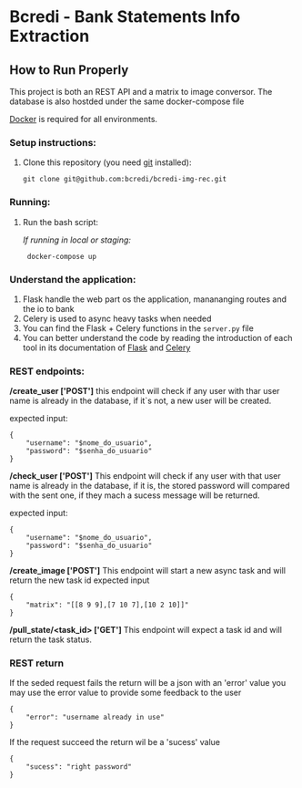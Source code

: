 # Bcredi - Bank Statements Info Extraction

## How to Run Properly

This project is both an REST API and a matrix to image conversor.
The database is also hostded under the same docker-compose file

[Docker](https://www.docker.com/) is required for all environments.

### Setup instructions:

1. Clone this repository (you need [git](https://git-scm.com/) installed):
  
    `git clone git@github.com:bcredi/bcredi-img-rec.git`

### Running:

1. Run the bash script:
   
   *If running in local or staging:*
    
        docker-compose up
    
### Understand the application:

1. Flask handle the web part os the application, manananging routes and the io to bank
2. Celery is used to async heavy tasks when needed
3. You can find the Flask + Celery functions in the `server.py` file
4. You can better understand the code by reading the introduction of each tool
in its documentation of [Flask](http://flask.pocoo.org/docs/1.0/quickstart/#a-minimal-application) and [Celery](http://docs.celeryproject.org/en/latest/getting-started/introduction.html)

### REST endpoints:

**/create_user ['POST']**
this endpoint will check if any user with thar user name is already in the database,
if it`s not, a new user will be created.

expected input:
```
{   
	"username": "$nome_do_usuario",
	"password": "$senha_do_usuario"
}
```

**/check_user ['POST']**
This endpoint will check if any user with that user name is already in the database,
if it is, the stored password will compared with the sent one, if they mach a sucess
message will be returned.

expected input:
```
{   
	"username": "$nome_do_usuario",
	"password": "$senha_do_usuario"
}
```

**/create_image ['POST']**
This endpoint will start a new async task and will return the new task id
expected input 
```
{   
	"matrix": "[[8 9 9],[7 10 7],[10 2 10]]"
}
```

**/pull_state/<task_id> ['GET']**
This endpoint will expect a task id and will return the task status.


### REST return
If the seded request fails the return will be a json with an 'error' value
you may use the error value to provide some feedback to the user 
``` 
{
    "error": "username already in use"
}
```

If the request succeed the return wil be a 'sucess' value
```
{
    "sucess": "right password"
}
```